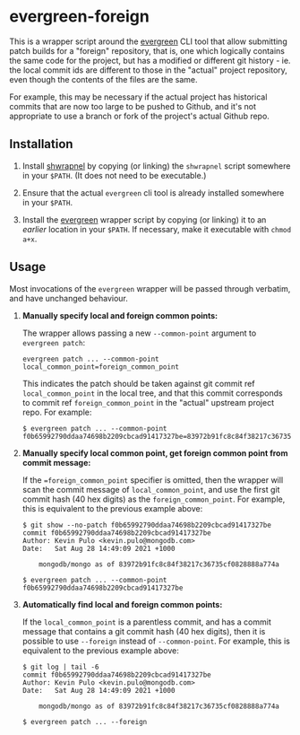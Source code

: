 evergreen-foreign
=================

This is a wrapper script around the [evergreen](https://github.com/evergreen-ci/evergreen) CLI tool that allow submitting patch builds for a "foreign" repository, that is, one which logically contains the same code for the project, but has a modified or different git history - ie. the local commit ids are different to those in the "actual" project repository, even though the contents of the files are the same.

For example, this may be necessary if the actual project has historical commits that are now too large to be pushed to Github, and it's not appropriate to use a branch or fork of the project's actual Github repo.


Installation
------------

1. Install [shwrapnel](https://github.com/devkev/shwrapnel) by copying (or linking) the `shwrapnel` script somewhere in your `$PATH`.  (It does not need to be executable.)

2. Ensure that the actual `evergreen` cli tool is already installed somewhere in your `$PATH`.

3. Install the [evergreen](./evergreen) wrapper script by copying (or linking) it to an _*earlier*_ location in your `$PATH`.  If necessary, make it executable with `chmod a+x`.


Usage
-----

Most invocations of the `evergreen` wrapper will be passed through verbatim, and have unchanged behaviour.

1. **Manually specify local and foreign common points:**

    The wrapper allows passing a new `--common-point` argument to `evergreen patch`:
    ```
    evergreen patch ... --common-point local_common_point=foreign_common_point
    ```

    This indicates the patch should be taken against git commit ref `local_common_point` in the local tree, and that this commit corresponds to commit ref `foreign_common_point` in the "actual" upstream project repo.  For example:
    ```
    $ evergreen patch ... --common-point f0b65992790ddaa74698b2209cbcad91417327be=83972b91fc8c84f38217c36735cf0828888a774a
    ```

2. **Manually specify local common point, get foreign common point from commit message:**

    If the `=foreign_common_point` specifier is omitted, then the wrapper will scan the commit message of `local_common_point`, and use the first git commit hash (40 hex digits) as the `foreign_common_point`.  For example, this is equivalent to the previous example above:
    ```
    $ git show --no-patch f0b65992790ddaa74698b2209cbcad91417327be
    commit f0b65992790ddaa74698b2209cbcad91417327be
    Author: Kevin Pulo <kevin.pulo@mongodb.com>
    Date:   Sat Aug 28 14:49:09 2021 +1000

        mongodb/mongo as of 83972b91fc8c84f38217c36735cf0828888a774a

    $ evergreen patch ... --common-point f0b65992790ddaa74698b2209cbcad91417327be
    ```

3. **Automatically find local and foreign common points:**

    If the `local_common_point` is a parentless commit, and has a commit message that contains a git commit hash (40 hex digits), then it is possible to use `--foreign` instead of `--common-point`.  For example, this is equivalent to the previous example above:
    ```
    $ git log | tail -6
    commit f0b65992790ddaa74698b2209cbcad91417327be
    Author: Kevin Pulo <kevin.pulo@mongodb.com>
    Date:   Sat Aug 28 14:49:09 2021 +1000

        mongodb/mongo as of 83972b91fc8c84f38217c36735cf0828888a774a

    $ evergreen patch ... --foreign
    ```

